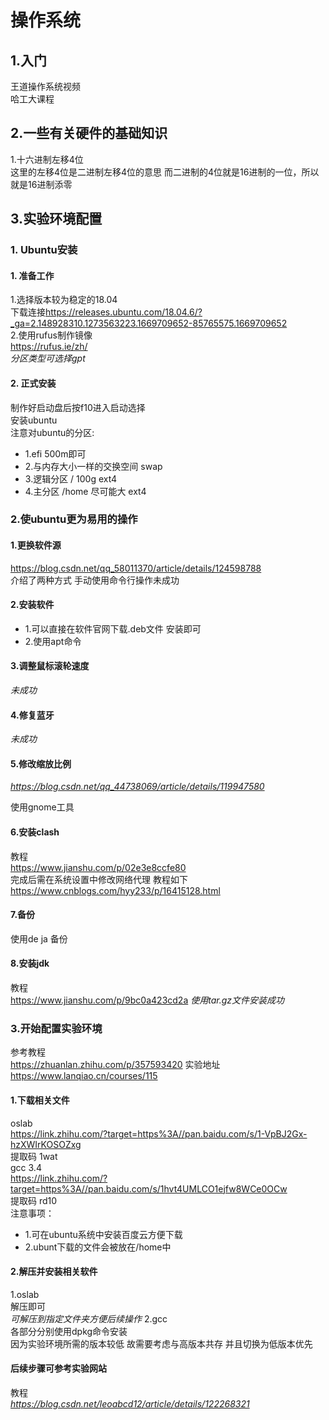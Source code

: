 # 操作系统
## 1.入门
王道操作系统视频    
哈工大课程
## 2.一些有关硬件的基础知识
1.十六进制左移4位   
这里的左移4位是二进制左移4位的意思 而二进制的4位就是16进制的一位，所以就是16进制添零
## 3.实验环境配置
### 1. Ubuntu安装
#### 1. 准备工作
1.选择版本较为稳定的18.04     
下载连接<https://releases.ubuntu.com/18.04.6/?_ga=2.148928310.1273563223.1669709652-85765575.1669709652>    
2.使用rufus制作镜像   
<https://rufus.ie/zh/>  
*分区类型可选择gpt*
#### 2. 正式安装
制作好启动盘后按f10进入启动选择      
安装ubuntu   
注意对ubuntu的分区:      
* 1.efi 500m即可  
* 2.与内存大小一样的交换空间 swap      
* 3.逻辑分区 / 100g ext4      
* 4.主分区 /home 尽可能大 ext4
### 2.使ubuntu更为易用的操作
#### 1.更换软件源
<https://blog.csdn.net/qq_58011370/article/details/124598788>   
介绍了两种方式 手动使用命令行操作未成功
#### 2.安装软件
* 1.可以直接在软件官网下载.deb文件 安装即可
* 2.使用apt命令
#### 3.调整鼠标滚轮速度
*未成功*
#### 4.修复蓝牙
*未成功*
#### 5.修改缩放比例
*https://blog.csdn.net/qq_44738069/article/details/119947580*

使用gnome工具
#### 6.安装clash
教程    
<https://www.jianshu.com/p/02e3e8ccfe80>    
完成后需在系统设置中修改网络代理 教程如下     
<https://www.cnblogs.com/hyy233/p/16415128.html>    
#### 7.备份
使用de ja 备份
#### 8.安装jdk
教程    
<https://www.jianshu.com/p/9bc0a423cd2a>
*使用tar.gz文件安装成功*
### 3.开始配置实验环境
参考教程    
 <https://zhuanlan.zhihu.com/p/357593420>
实验地址    
 <https://www.lanqiao.cn/courses/115>
#### 1.下载相关文件
oslab    
<https://link.zhihu.com/?target=https%3A//pan.baidu.com/s/1-VpBJ2Gx-hzXWIrKOSOZxg>  
提取码 1wat     
gcc 3.4     
<https://link.zhihu.com/?target=https%3A//pan.baidu.com/s/1hvt4UMLCO1ejfw8WCe0OCw>  
提取码 rd10     
注意事项：
* 1.可在ubuntu系统中安装百度云方便下载
* 2.ubunt下载的文件会被放在/home中
#### 2.解压并安装相关软件
1.oslab     
解压即可  
*可解压到指定文件夹方便后续操作*
2.gcc   
各部分分别使用dpkg命令安装      
因为实验环境所需的版本较低 故需要考虑与高版本共存 并且切换为低版本优先 
#### 后续步骤可参考实验网站
教程    
*https://blog.csdn.net/leoabcd12/article/details/122268321*




